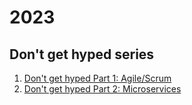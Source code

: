 # 2023

## Don't get hyped series

1. [Don't get hyped Part 1: Agile/Scrum](20230224_dont-get-hyped-part-1-agile-scrum.md)
2. [Don't get hyped Part 2: Microservices](20230225_dont-get-hyped-part-2-microservices.md)

